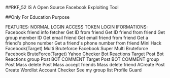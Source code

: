 ##RKF_52 IS A Open Source Facebook Exploiting Tool

##Only For Education Purpose

FEATURES:
 NORMAL LOGIN
 ACCESS TOKEN LOGIN
IFORMATIONS:
 Facebook friend info fetcher
 Get ID from friend
 Get ID friend from friend
 Get group member ID
 Get email friend
 Get email friend from friend
 Get a friend's phone number
 Get a friend's phone number from friend
 Mini Hack Facebook(Target)
 Multi Bruteforce Facebook
 Super Multi Bruteforce Facebook
 BruteForce(Target)
 Yahoo Checker
 Bot Reactions Target Post
 Bot Reactions group Post
 BOT COMMENT Target Post
 BOT COMMENT group Post
 Mass delete Post
 Mass accept friends
 Mass delete friend
 ACreate Post
 Create Wordlist
 Account Checker
 See my group list
 Profile Guard
